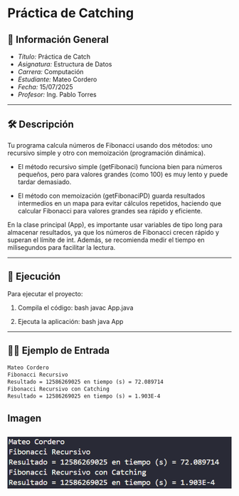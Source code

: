 # Práctica de Catching

## 📌 Información General

- *Título:* Práctica de Catch
- *Asignatura:* Estructura de Datos
- *Carrera:* Computación
- *Estudiante:* Mateo Cordero
- *Fecha:* 15/07/2025
- *Profesor:* Ing. Pablo Torres

---

## 🛠 Descripción

Tu programa calcula números de Fibonacci usando dos métodos: uno recursivo simple y otro con memoización (programación dinámica).

- El método recursivo simple (getFibonaci) funciona bien para números pequeños, pero para valores grandes (como 100) es muy lento y puede tardar demasiado.

- El método con memoización (getFibonaciPD) guarda resultados intermedios en un mapa para evitar cálculos repetidos, haciendo que calcular Fibonacci para valores grandes sea rápido y eficiente.

En la clase principal (App), es importante usar variables de tipo long para almacenar resultados, ya que los números de Fibonacci crecen rápido y superan el límite de int. Además, se recomienda medir el tiempo en milisegundos para facilitar la lectura.

---

## 🚀 Ejecución

Para ejecutar el proyecto:

1. Compila el código:
    bash
    javac App.java
    
2. Ejecuta la aplicación:
    bash
    java App
    

---

## 🧑‍💻 Ejemplo de Entrada

````plaintext
Mateo Cordero
Fibonacci Recursivo
Resultado = 12586269025 en tiempo (s) = 72.089714
Fibonacci Recursivo con Catching
Resultado = 12586269025 en tiempo (s) = 1.903E-4
````
## Imagen 
![alt text](image.png)
---